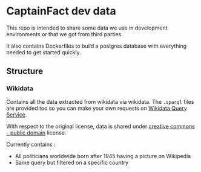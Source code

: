 # CaptainFact dev data

This repo is intended to share some data we use in development environments
or that we got from third parties.

It also contains Dockerfiles to build a postgres database with everything needed
to get started quickly.

## Structure

### Wikidata

Contains all the data extracted from wikidata via wikidata. The `.sparql`
files are provided too so you can make your own requests on
[Wikidata Query Service](https://query.wikidata.org/).

With respect to the original license, data is shared under
[creative commons - public domain](https://creativecommons.org/publicdomain/zero/1.0/)
license.

Currently contains :

  * All politicians worldwide born after 1945 having a picture on Wikipedia 
  * Same query but filtered on a specific country
